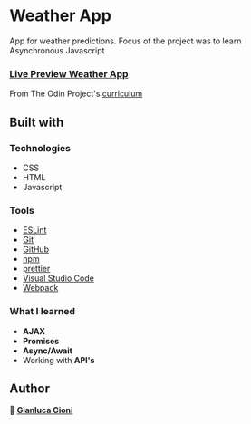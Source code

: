 # Weather App

App for weather predictions. Focus of the project was to learn Asynchronous Javascript

### [Live Preview Weather App](https://g-cioni.github.io/weatherApp/)

From The Odin Project's [curriculum](https://www.theodinproject.com/paths/full-stack-javascript/courses/javascript/lessons/weather-app)

## Built with

### Technologies

- CSS
- HTML
- Javascript

### Tools

- [ESLint](https://eslint.org/)
- [Git](https://git-scm.com/)
- [GitHub](https://github.com/)
- [npm](https://www.npmjs.com/)
- [prettier](https://prettier.io/)
- [Visual Studio Code](https://code.visualstudio.com/)
- [Webpack](https://webpack.js.org/)

### What I learned

- **AJAX**
- **Promises**
- **Async/Await**
- Working with **API's**

## Author

👤 **[Gianluca Cioni](https://github.com/GianlucaCioni)**
